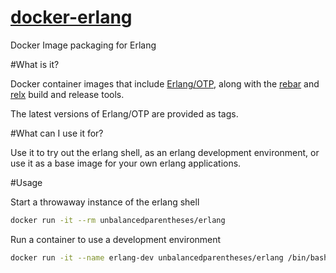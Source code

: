 [docker-erlang](https://registry.hub.docker.com/u/unbalancedparentheses/erlang/)
=============

Docker Image packaging for Erlang

#What is it?

Docker container images that include [Erlang/OTP](http://www.erlang.org/), along with the [rebar](https://github.com/rebar/rebar) and [relx](https://github.com/erlware/relx) build and release tools.

The latest versions of Erlang/OTP are provided as tags.

#What can I use it for?

Use it to try out the erlang shell, as an erlang development environment, or use it as a base image for your own erlang applications.

#Usage

Start a throwaway instance of the erlang shell

```bash
docker run -it --rm unbalancedparentheses/erlang
```

Run a container to use a development environment

```bash
docker run -it --name erlang-dev unbalancedparentheses/erlang /bin/bash
```
